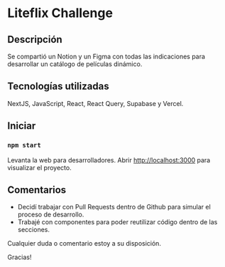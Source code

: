 # Liteflix Challenge

## Descripción

Se compartió un Notion y un Figma con todas las indicaciones para desarrollar un catálogo de películas dinámico.

## Tecnologías utilizadas

NextJS, JavaScript, React, React Query, Supabase y Vercel.

## Iniciar

### `npm start`

Levanta la web para desarrolladores.
Abrir [http://localhost:3000](http://localhost:3000) para visualizar el proyecto.

## Comentarios

- Decidí trabajar con Pull Requests dentro de Github para simular el proceso de desarrollo.
- Trabajé con componentes para poder reutilizar código dentro de las secciones.

Cualquier duda o comentario estoy a su disposición.

Gracias!